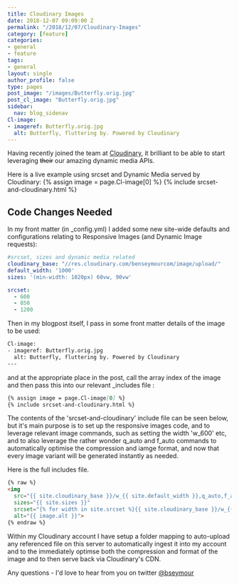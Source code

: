 ```yaml
---
title: Cloudinary Images
date: 2018-12-07 09:09:00 Z
permalink: "/2018/12/07/Cloudinary-Images"
category: [feature]
categories:
- general
- feature
tags:
- general
layout: single
author_profile: false
type: pages
post_image: "/images/Butterfly.orig.jpg"
post_cl_image: "Butterfly.orig.jpg"
sidebar:
  nav: blog_sidenav
Cl-image:
- imageref: Butterfly.orig.jpg
  alt: Butterfly, fluttering by. Powered by Cloudinary
---
```


Having recently joined the team at [Cloudinary](https://cloudinary.com/), it brilliant to be able to start leveraging ~~their~~ our amazing dynamic media APIs.

Here is a live example using srcset and Dynamic Media served by Cloudinary:
{% assign image = page.Cl-image[0] %}
{% include srcset-and-cloudinary.html %}

## Code Changes Needed

In my front matter (in _config.yml) I added some new site-wide defaults and configurations relating to Responsive Images (and Dynamic Image requests):

```yml
#srcset, sizes and dynamic media related
cloudinary_base: "//res.cloudinary.com/benseymourcom/image/upload/"
default_width: '1000'
sizes: '(min-width: 1020px) 60vw, 90vw'

srcset:
  - 600
  - 850
  - 1200
```

Then in my blogpost itself, I pass in some front matter details of the image to be used:

```html
Cl-image:
- imageref: Butterfly.orig.jpg
  alt: Butterfly, fluttering by. Powered by Cloudinary
---
```

and at the appropriate place in the post, call the array index of the image and then pass this into our relevant _includes file :

```md
{% assign image = page.Cl-image[0] %}
{% include srcset-and-cloudinary.html %}
```

The contents of the 'srcset-and-cloudinary' include file can be seen below, but it's main purpose is to set up the responsive images code, and to leverage relevant image commands, such as setting the width 'w_600' etc, and to also leverage the rather wonder q_auto and f_auto commands to automatically optimise the compression and iamge format, and now that every image variant will be generated instantly as needed.

Here is the full includes file.

```html
{% raw %}
<img
  src="{{ site.cloudinary_base }}/w_{{ site.default_width }},q_auto,f_auto/live/{{ image.imageref }}"
  sizes="{{ site.sizes }}"
  srcset="{% for width in site.srcset %}{{ site.cloudinary_base }}/w_{{ width }},q_auto,f_auto/live/{{ image.imageref }} {{ width }}w{% if forloop.last == false %}, {% endif %}{% endfor %}"
  alt="{{ image.alt }}">
{% endraw %}
```

Within my Cloudinary account I have setup a folder mapping to auto-upload any referenced file on this server to automatically ingest it into my account and to the immediately optimse both the compression and format of the image and to then serve back via Cloudinary's CDN.


Any questions - I'd love to hear from you on twitter [@bseymour](https://twitter.com/bseymour)